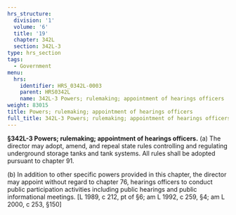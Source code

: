 ```yaml
---
hrs_structure:
  division: '1'
  volume: '6'
  title: '19'
  chapter: 342L
  section: 342L-3
type: hrs_section
tags:
  - Government
menu:
  hrs:
    identifier: HRS_0342L-0003
    parent: HRS0342L
    name: 342L-3 Powers; rulemaking; appointment of hearings officers
weight: 83015
title: Powers; rulemaking; appointment of hearings officers
full_title: 342L-3 Powers; rulemaking; appointment of hearings officers
---
```

**§342L-3 Powers; rulemaking; appointment of hearings officers.** (a) The director may adopt, amend, and repeal state rules controlling and regulating underground storage tanks and tank systems. All rules shall be adopted pursuant to chapter 91.

(b) In addition to other specific powers provided in this chapter, the director may appoint without regard to chapter 76, hearings officers to conduct public participation activities including public hearings and public informational meetings. [L 1989, c 212, pt of §6; am L 1992, c 259, §4; am L 2000, c 253, §150]